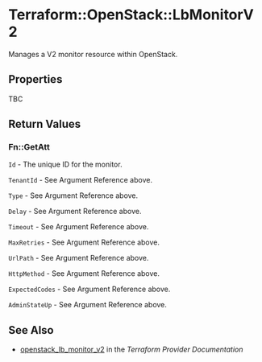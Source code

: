 # Terraform::OpenStack::LbMonitorV2

Manages a V2 monitor resource within OpenStack.

## Properties

TBC

## Return Values

### Fn::GetAtt

`Id` - The unique ID for the monitor.

`TenantId` - See Argument Reference above.

`Type` - See Argument Reference above.

`Delay` - See Argument Reference above.

`Timeout` - See Argument Reference above.

`MaxRetries` - See Argument Reference above.

`UrlPath` - See Argument Reference above.

`HttpMethod` - See Argument Reference above.

`ExpectedCodes` - See Argument Reference above.

`AdminStateUp` - See Argument Reference above.

## See Also

* [openstack_lb_monitor_v2](https://www.terraform.io/docs/providers/openstack/r/lb_monitor_v2.html) in the _Terraform Provider Documentation_
